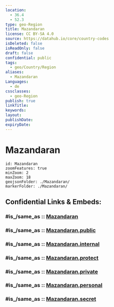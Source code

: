 ```yaml
---
location:
  - 36.4
  - 52.3
type: geo-Region
title: Mazandaran
license: CC BY-SA 4.0
source: https://datahub.io/core/country-codes
isDeleted: false
isReadOnly: false
draft: false
confidential: public
tags:
  - geo/Country/Region
aliases:
  - Mazandaran
Languages:
  - de
cssclasses:
  - geo-Region
publish: true
linkTitle:
keywords:
layout:
publishDate:
expiryDate:
---
```


# Mazandaran

```leaflet
id: Mazandaran
zoomFeatures: true 
minZoom: 2 
maxZoom: 18
geojsonFolder: ./Mazandaran/
markerFolder: ./Mazandaran/
```


## Confidential Links & Embeds: 

### #is_/same_as :: [Mazandaran](/_Standards/Earth/Continent/Asia/Asia~West/Iran/provinces~Iran/Mazandaran.md) 

### #is_/same_as :: [Mazandaran.public](/_public/Earth/Continent/Asia/Asia~West/Iran/provinces~Iran/Mazandaran.public.md) 

### #is_/same_as :: [Mazandaran.internal](/_internal/Earth/Continent/Asia/Asia~West/Iran/provinces~Iran/Mazandaran.internal.md) 

### #is_/same_as :: [Mazandaran.protect](/_protect/Earth/Continent/Asia/Asia~West/Iran/provinces~Iran/Mazandaran.protect.md) 

### #is_/same_as :: [Mazandaran.private](/_private/Earth/Continent/Asia/Asia~West/Iran/provinces~Iran/Mazandaran.private.md) 

### #is_/same_as :: [Mazandaran.personal](/_personal/Earth/Continent/Asia/Asia~West/Iran/provinces~Iran/Mazandaran.personal.md) 

### #is_/same_as :: [Mazandaran.secret](/_secret/Earth/Continent/Asia/Asia~West/Iran/provinces~Iran/Mazandaran.secret.md)

